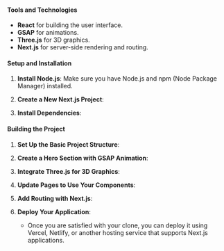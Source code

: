 #### Tools and Technologies
- **React** for building the user interface.
- **GSAP** for animations.
- **Three.js** for 3D graphics.
- **Next.js** for server-side rendering and routing.

#### Setup and Installation

1. **Install Node.js**: Make sure you have Node.js and npm (Node Package Manager) installed.

2. **Create a New Next.js Project**:
  
3. **Install Dependencies**:
  

#### Building the Project

1. **Set Up the Basic Project Structure**:


2. **Create a Hero Section with GSAP Animation**:


3. **Integrate Three.js for 3D Graphics**:


4. **Update Pages to Use Your Components**:

   
5. **Add Routing with Next.js**:


6. **Deploy Your Application**:

   - Once you are satisfied with your clone, you can deploy it using Vercel, Netlify, or another hosting service that supports Next.js applications.


